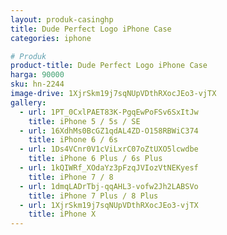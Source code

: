 ```yaml
---
layout: produk-casinghp
title: Dude Perfect Logo iPhone Case
categories: iphone

# Produk
product-title: Dude Perfect Logo iPhone Case
harga: 90000
sku: hn-2244
image-drive: 1XjrSkm19j7sqNUpVDthRXocJEo3-vjTX
gallery:
  - url: 1PT_0CxlPAET83K-PgqEwPoFSv6SxItJw
    title: iPhone 5 / 5s / SE
  - url: 16XdhMs0BcGZ1qdAL4ZD-O158RBWiC374
    title: iPhone 6 / 6s
  - url: 1Ds4VCnr0V1cViLxrC07oZtUXO5lcwdbe
    title: iPhone 6 Plus / 6s Plus
  - url: 1kQIWRf_XOdaYz3pFzqJVIozVtNEKyesf
    title: iPhone 7 / 8
  - url: 1dmqLADrTbj-qqAHL3-vofw2Jh2LABSVo
    title: iPhone 7 Plus / 8 Plus
  - url: 1XjrSkm19j7sqNUpVDthRXocJEo3-vjTX
    title: iPhone X
---
```


